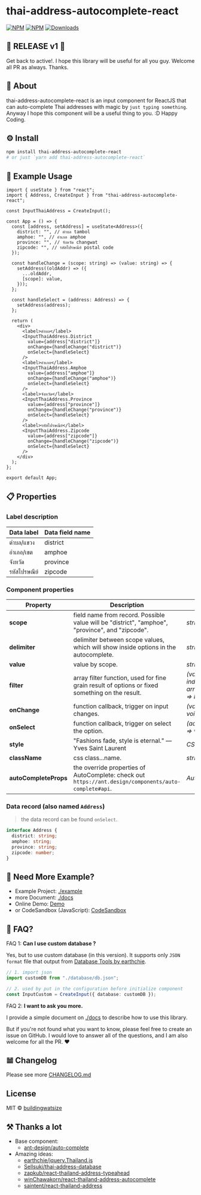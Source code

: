 # thai-address-autocomplete-react

[![NPM](https://img.shields.io/npm/v/thai-address-autocomplete-react)](https://www.npmjs.com/package/thai-address-autocomplete-react)
[![NPM](https://img.shields.io/badge/Watsize-Library-289548)](https://www.npmjs.com/package/thai-address-autocomplete-react)
[![Downloads](https://img.shields.io/npm/dm/thai-address-autocomplete-react.svg)](https://npmjs.org/package/thai-address-autocomplete-react)

## 🎉 RELEASE v1 🎉

Get back to active!. I hope this library will be useful for all you guy. Welcome all PR as always. Thanks.

## 📘 About

thai-address-autocomplete-react is an input component for ReactJS that can auto-complete Thai addresses with magic by `just typing something`. Anyway I hope this component will be a useful thing to you. :D Happy Coding.

## ⚙ Install

```bash
npm install thai-address-autocomplete-react
# or just `yarn add thai-address-autocomplete-react`
```

## 📌 Example Usage

```tsx
import { useState } from "react";
import { Address, CreateInput } from "thai-address-autocomplete-react";

const InputThaiAddress = CreateInput();

const App = () => {
  const [address, setAddress] = useState<Address>({
    district: "", // ตำบล tambol
    amphoe: "", // อำเภอ amphoe
    province: "", // จังหวัด changwat
    zipcode: "", // รหัสไปรษณีย์ postal code
  });

  const handleChange = (scope: string) => (value: string) => {
    setAddress((oldAddr) => ({
      ...oldAddr,
      [scope]: value,
    }));
  };

  const handleSelect = (address: Address) => {
    setAddress(address);
  };

  return (
    <div>
      <label>ตำบล</label>
      <InputThaiAddress.District
        value={address["district"]}
        onChange={handleChange("district")}
        onSelect={handleSelect}
      />
      <label>อำเภอ</label>
      <InputThaiAddress.Amphoe
        value={address["amphoe"]}
        onChange={handleChange("amphoe")}
        onSelect={handleSelect}
      />
      <label>จังหวัด</label>
      <InputThaiAddress.Province
        value={address["province"]}
        onChange={handleChange("province")}
        onSelect={handleSelect}
      />
      <label>รหัสไปรษณีย์</label>
      <InputThaiAddress.Zipcode
        value={address["zipcode"]}
        onChange={handleChange("zipcode")}
        onSelect={handleSelect}
      />
    </div>
  );
};

export default App;
```

## 📋 Properties

### Label description

| Data label | Data field name |
|------------|-----------------|
| ตำบล/แขวง  | district        |
| อำเภอ/เขต  | amphoe          |
| จังหวัด      | province        |
| รหัสไปรษณีย์  | zipcode         |

### Component properties

| **Property**          | **Description**                                                                                       | **Type**                                                          | **Default** |
|-----------------------|-------------------------------------------------------------------------------------------------------|-------------------------------------------------------------------|-------------|
| **scope**             | field name from record. Possible value will be "district", "amphoe", "province", and "zipcode".       | _string_                                                          | "province"  |
| **delimiter**         | delimiter between scope values, which will show inside options in the autocomplete.                   | _string_                                                          | ", "        |
| **value**             | value by scope.                                                                                       | _string_                                                          | ""          |
| **filter**            | array filter function, used for fine grain result of options or fixed something on the result.        | _(value?: Address, index?: number, array?: Address[]) => boolean_ | () => true  |
| **onChange**          | function callback, trigger on input changes.                                                          | _(value: string) => void_                                         | () => null  |
| **onSelect**          | function callback, trigger on select the option.                                                      | _(address: Address) => void_                                      | () => null  |
| **style**             | "Fashions fade, style is eternal." — Yves Saint Laurent                                               | _CSS.Properties_                                                  | {}          |
| **className**         | css class...name.                                                                                     | _string_                                                          | ""          |
| **autoCompleteProps** | the override properties of AutoComplete: check out `https://ant.design/components/auto-complete#api`. | _AutoCompleteProps_                                               | {}          |

### Data record (also named `Address`)

> the data record can be found `onSelect`.

```typescript
interface Address {
  district: string;
  amphoe: string;
  province: string;
  zipcode: number;
}
```

## 📝 Need More Example?

- Example Project: [./example](./example)
- more Document: [./docs](./docs/README.md)
- Online Demo: [Demo]()
- or CodeSandbox (JavaScript): [CodeSandbox]()

## 🙋 FAQ?

FAQ 1: **Can I use custom database ?**

Yes, but to use custom database (in this version). It supports only `JSON format` file that output from [Database Tools by earthchie](https://github.com/earthchie/jquery.Thailand.js/tree/master?tab=readme-ov-file#ต้องการปรับปรุงฐานข้อมูล).

```typescript
// 1. import json
import customDB from "./database/db.json";

// 2. used by put in the configuration before initialize component
const InputCustom = CreateInput({ database: customDB });
```

FAQ 2: **I want to ask you more.**

I provide a simple document on [./docs](./docs/README.md) to describe how to use this library.

But if you're not found what you want to know, please feel free to create an issue on GitHub. I would love to answer all of the questions, and I am also welcome for all the PR. ❤️

## 𝌡 Changelog

Please see more [CHANGELOG.md](CHANGELOG.md)

## License

MIT © [buildingwatsize](https://github.com/buildingwatsize)

## ⚒ Thanks a lot

- Base component:
  - [ant-design/auto-complete](https://ant.design/components/auto-complete)
- Amazing ideas:
  - [earthchie/jquery.Thailand.js](https://github.com/earthchie/jquery.Thailand.js)
  - [Sellsuki/thai-address-database](https://github.com/Sellsuki/thai-address-database)
  - [zapkub/react-thailand-address-typeahead](https://github.com/zapkub/react-thailand-address-typeahead)
  - [winChawakorn/react-thailand-address-autocomplete](https://github.com/winChawakorn/react-thailand-address-autocomplete)
  - [saintent/react-thailand-address](https://github.com/saintent/react-thailand-address)
